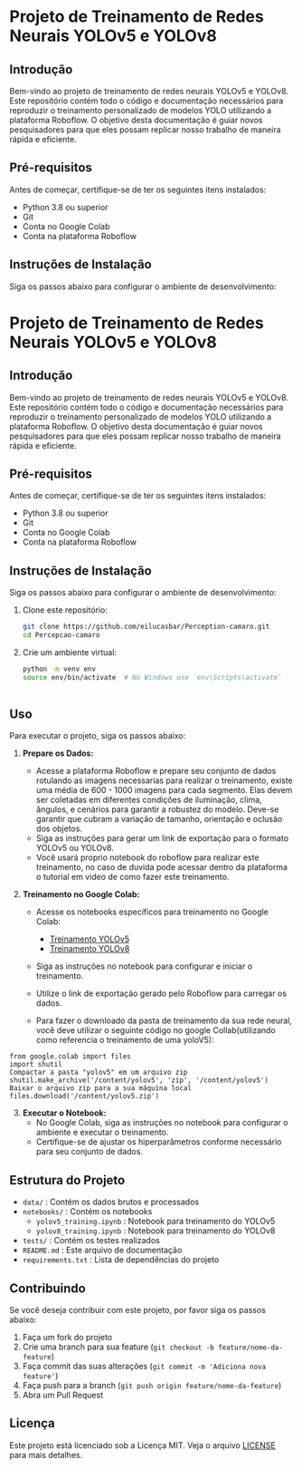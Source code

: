 # Projeto de Treinamento de Redes Neurais YOLOv5 e YOLOv8

## Introdução

Bem-vindo ao projeto de treinamento de redes neurais YOLOv5 e YOLOv8. Este repositório contém todo o código e documentação necessários para reproduzir o treinamento personalizado de modelos YOLO utilizando a plataforma Roboflow. O objetivo desta documentação é guiar novos pesquisadores para que eles possam replicar nosso trabalho de maneira rápida e eficiente.

## Pré-requisitos

Antes de começar, certifique-se de ter os seguintes itens instalados:

- Python 3.8 ou superior
- Git
- Conta no Google Colab
- Conta na plataforma Roboflow

## Instruções de Instalação

Siga os passos abaixo para configurar o ambiente de desenvolvimento:

# Projeto de Treinamento de Redes Neurais YOLOv5 e YOLOv8

## Introdução

Bem-vindo ao projeto de treinamento de redes neurais YOLOv5 e YOLOv8. Este repositório contém todo o código e documentação necessários para reproduzir o treinamento personalizado de modelos YOLO utilizando a plataforma Roboflow. O objetivo desta documentação é guiar novos pesquisadores para que eles possam replicar nosso trabalho de maneira rápida e eficiente.

## Pré-requisitos

Antes de começar, certifique-se de ter os seguintes itens instalados:

- Python 3.8 ou superior
- Git
- Conta no Google Colab
- Conta na plataforma Roboflow

## Instruções de Instalação

Siga os passos abaixo para configurar o ambiente de desenvolvimento:

1. Clone este repositório:
    ```sh
    git clone https://github.com/eilucasbar/Perception-camaro.git
    cd Percepcao-camaro
    ```

2. Crie um ambiente virtual:
    ```sh
    python -m venv env
    source env/bin/activate  # No Windows use `env\Scripts\activate`
    			      
    ```

## Uso

Para executar o projeto, siga os passos abaixo:

1. **Prepare os Dados:**
    - Acesse a plataforma Roboflow e prepare seu conjunto de dados rotulando as imagens necessarias para realizar o treinamento, existe uma média de 600 - 1000 imagens para cada segmento. Elas devem ser coletadas em diferentes condições de iluminação, clima, ângulos, e cenários para garantir a robustez do modelo.
Deve-se garantir que cubram a variação de tamanho, orientação e oclusão dos objetos. 
    - Siga as instruções para gerar um link de exportação para o formato YOLOv5 ou YOLOv8.
    - Você usará proprio notebook do roboflow para realizar este treinamento, no caso de duvida pode acessar dentro da plataforma o tutorial em video de como fazer este treinamento.
    

2. **Treinamento no Google Colab:**
    - Acesse os notebooks específicos para treinamento no Google Colab:
      - [Treinamento YOLOv5](https://colab.research.google.com/github/roboflow/notebooks/blob/main/notebooks/train-yolov5-object-detection-on-custom-data.ipynb)
      - [Treinamento YOLOv8](https://colab.research.google.com/github/roboflow/notebooks/blob/main/notebooks/train-yolov8-object-detection-on-custom-dataset.ipynb)

    - Siga as instruções no notebook para configurar e iniciar o treinamento.
    - Utilize o link de exportação gerado pelo Roboflow para carregar os dados.
    - Para fazer o downloado da pasta de treinamento da sua rede neural, você deve utilizar o seguinte código no google Collab(utilizando como referencia o treinamento de uma yoloV5):
```
from google.colab import files
import shutil
Compactar a pasta "yolov5" em um arquivo zip
shutil.make_archive('/content/yolov5', 'zip', '/content/yolov5')
Baixar o arquivo zip para a sua máquina local
files.download('/content/yolov5.zip')
```


3. **Executar o Notebook:**
    - No Google Colab, siga as instruções no notebook para configurar o ambiente e executar o treinamento.
    - Certifique-se de ajustar os hiperparâmetros conforme necessário para seu conjunto de dados.

## Estrutura do Projeto

- `data/` : Contém os dados brutos e processados
- `notebooks/` : Contém os notebooks 
  - `yolov5_training.ipynb` : Notebook para treinamento do YOLOv5
  - `yolov8_training.ipynb` : Notebook para treinamento do YOLOv8
- `tests/` : Contém os testes realizados
- `README.md` : Este arquivo de documentação
- `requirements.txt` : Lista de dependências do projeto

## Contribuindo

Se você deseja contribuir com este projeto, por favor siga os passos abaixo:

1. Faça um fork do projeto
2. Crie uma branch para sua feature (`git checkout -b feature/nome-da-feature`)
3. Faça commit das suas alterações (`git commit -m 'Adiciona nova feature'`)
4. Faça push para a branch (`git push origin feature/nome-da-feature`)
5. Abra um Pull Request

## Licença

Este projeto está licenciado sob a Licença MIT. Veja o arquivo [LICENSE](LICENSE) para mais detalhes.


